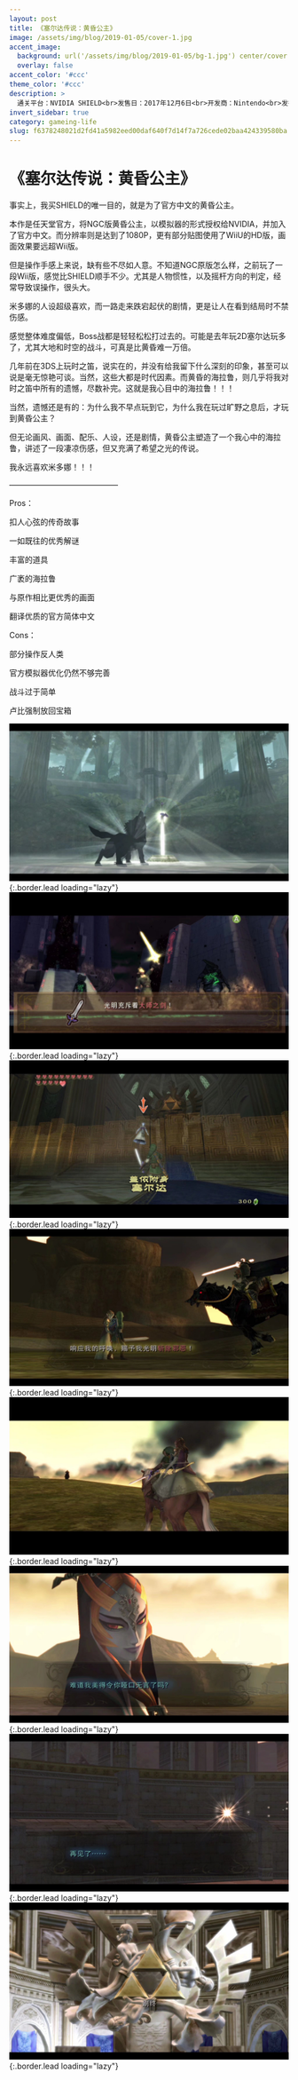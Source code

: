```yaml
---
layout: post
title: 《塞尔达传说：黄昏公主》
image: /assets/img/blog/2019-01-05/cover-1.jpg
accent_image: 
  background: url('/assets/img/blog/2019-01-05/bg-1.jpg') center/cover
  overlay: false
accent_color: '#ccc'
theme_color: '#ccc'
description: >
  通关平台：NVIDIA SHIELD<br>发售日：2017年12月6日<br>开发商：Nintendo<br>发行商：Nintendo<br>个人评分：96
invert_sidebar: true
category: gameing-life
slug: f6378248021d2fd41a5982eed00daf640f7d14f7a726cede02baa424339580ba
---
```


# 《塞尔达传说：黄昏公主》

事实上，我买SHIELD的唯一目的，就是为了官方中文的黄昏公主。

本作是任天堂官方，将NGC版黄昏公主，以模拟器的形式授权给NVIDIA，并加入了官方中文。而分辨率则是达到了1080P，更有部分贴图使用了WiiU的HD版，画面效果要远超Wii版。

但是操作手感上来说，缺有些不尽如人意。不知道NGC原版怎么样，之前玩了一段Wii版，感觉比SHIELD顺手不少。尤其是人物惯性，以及摇杆方向的判定，经常导致误操作，很头大。

米多娜的人设超级喜欢，而一路走来跌宕起伏的剧情，更是让人在看到结局时不禁伤感。

感觉整体难度偏低，Boss战都是轻轻松松打过去的。可能是去年玩2D塞尔达玩多了，尤其大地和时空的战斗，可真是比黄昏难一万倍。

几年前在3DS上玩时之笛，说实在的，并没有给我留下什么深刻的印象，甚至可以说是毫无惊艳可谈。当然，这些大都是时代因素。而黄昏的海拉鲁，则几乎将我对时之笛中所有的遗憾，尽数补完。这就是我心目中的海拉鲁！！！

当然，遗憾还是有的：为什么我不早点玩到它，为什么我在玩过旷野之息后，才玩到黄昏公主？

但无论画风、画面、配乐、人设，还是剧情，黄昏公主塑造了一个我心中的海拉鲁，讲述了一段凄凉伤感，但又充满了希望之光的传说。

我永远喜欢米多娜！！！

——————————————

Pros：

扣人心弦的传奇故事

一如既往的优秀解谜

丰富的道具

广袤的海拉鲁

与原作相比更优秀的画面

翻译优质的官方简体中文

Cons：

部分操作反人类

官方模拟器优化仍然不够完善

战斗过于简单

卢比强制放回宝箱

![](/assets/img/blog/2019-01-05/1-1.jpg){:.border.lead loading="lazy"}
![](/assets/img/blog/2019-01-05/2-1.jpg){:.border.lead loading="lazy"}
![](/assets/img/blog/2019-01-05/3-1.jpg){:.border.lead loading="lazy"}
![](/assets/img/blog/2019-01-05/4-1.jpg){:.border.lead loading="lazy"}
![](/assets/img/blog/2019-01-05/5-1.jpg){:.border.lead loading="lazy"}
![](/assets/img/blog/2019-01-05/6-1.jpg){:.border.lead loading="lazy"}
![](/assets/img/blog/2019-01-05/7-1.jpg){:.border.lead loading="lazy"}
![](/assets/img/blog/2019-01-05/8-1.jpg){:.border.lead loading="lazy"}

